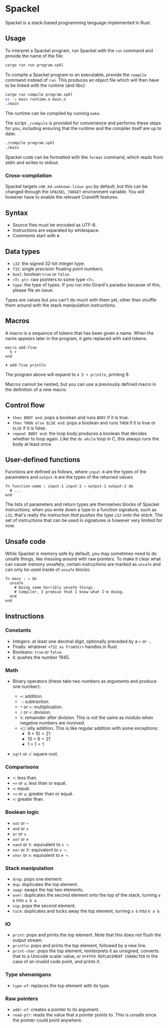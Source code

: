 # Spackel

Spackel is a stack-based programming language implemented in Rust.

## Usage

To interpret a Spackel program, run Spackel with the `run` command and provide
the name of the file:

```sh
cargo run run program.spkl
```

To compile a Spackel program to an executable, provide the `compile` command
instead of `run`. This produces an object file which will then have to be linked
with the runtime (and libc):

```sh
cargo run compile program.spkl
cc -o main runtime.o main.o
./main
```

The runtime can be compiled by running `make`.

The script `./compile` is provided for convenience and performs these steps for
you, including ensuring that the runtime and the compiler itself are up to date:

```sh
./compile program.spkl
./main
```

Spackel code can be formatted with the `format` command, which reads from stdin
and writes to stdout.

### Cross-compilation

Spackel targets `x86_64-unknown-linux-gnu` by default, but this can be changed
through the `SPACKEL_TARGET` environment variable. You will however have to
enable the relevant Cranelift features.

## Syntax

- Source files must be encoded as UTF-8.
- Instructions are separated by whitespace.
- Comments start with `#`.

## Data types

- `i32`: the signed 32-bit integer type.
- `f32`: single precision floating point numbers.
- `bool`: boolean `true` or `false`.
- `<T> ptr`: raw pointers to some type `<T>`.
- `type`: the type of types. If you run into Girard's paradox because of this,
  please file an issue.

Types are values but you can't do much with them yet, other than shuffle them
around with the stack manipulation instructions.

## Macros

A macro is a sequence of tokens that has been given a name. When the name
appears later in the program, it gets replaced with said tokens.

```spackel
macro add-five
  5 +
end

4 add-five println
```

The program above will expand to `4 5 + println`, printing 9.

Macros cannot be nested, but you can use a previously defined macro in the
definition of a new macro.

## Control flow

- `then BODY end`: pops a boolean and runs `BODY` if it is true.
- `then THEN else ELSE end`: pops a boolean and runs `THEN` if it is true or
  `ELSE` if it is false.
- `repeat BODY end`: the loop body produces a boolean that decides whether to
  loop again. Like the `do while` loop in C, this always runs the body at least
  once.

## User-defined functions

Functions are defined as follows, where `input-N` are the types of the
parameters and `output-N` are the types of the returned values:

```spackel
fn function-name : input-1 input-2 → output-1 output-2 do
  # ...
end
```

The lists of parameters and return types are themselves blocks of Spackel
instructions; when you write down a type in a function signature, such as `i32`,
that's really *the instruction that pushes the type `i32` onto the stack*. The
set of instructions that can be used in signatures is however very limited for
now.

## Unsafe code

While Spackel is memory safe by default, you may sometimes need to do unsafe
things, like messing around with raw pointers. To make it clear what can cause
memory unsafety, certain instructions are marked as `unsafe` and can only be
used inside of `unsafe` blocks:

```spackel
fn main : → do
  unsafe
    # Doing some horribly unsafe things.
    # Compiler, I promise that I know what I'm doing.
  end
end
```

## Instructions

### Constants

- Integers: at least one decimal digit, optionally preceded by a `+` or `-`.
- Floats: whatever `<f32 as FromStr>` handles in Rust.
- Booleans: `true` or `false`.
- `ß`: pushes the number 1945.

### Math

- Binary operators (these take two numbers as arguments and produce one number):
  - `+`: addition.
  - `-`: subtraction.
  - `*` or `×`: multiplication.
  - `/` or `÷`: division.
  - `%`: remainder after division. This is *not* the same as modulo when
    negative numbers are involved.
  - `+🤡`: silly addition. This is like regular addition with some exceptions:
    - $9+10 = 21$
    - $10+9 = 21$
    - $1+1 = 1$

- `sqrt` or `√`: square root.

### Comparisons

- `<`: less than.
- `<=` or `≤`: less than or equal.
- `=`: equal.
- `>=` or `≥`: greater than or equal.
- `>`: greater than.

### Boolean logic

- `not` or `¬`
- `and` or `∧`
- `or` or `∨`
- `xor` or `⊕`
- `nand` or `⊼`: equivalent to `∧ ¬`.
- `nor` or `⊽`: equivalent to `∨ ¬`.
- `xnor` or `⊙`: equivalent to `⊕ ¬`.

### Stack manipulation

- `drop`: pops one element.
- `dup`: duplicates the top element.
- `swap`: swaps the top two elements.
- `over`: duplicates the second element onto the top of the stack, turning `a b`
  into `a b a`.
- `nip`: pops the second element.
- `tuck`: duplicates and tucks away the top element, turning `a b` into `b a b`.

### IO

- `print`: pops and prints the top element. Note that this does not flush the
  output stream.
- `println`: pops and prints the top element, followed by a new line.
- `print-char`: pops the top element, reinterprets it as unsigned, converts that
  to a Unicode scalar value, or `U+FFFD REPLACEMENT CHARACTER` in the case of an
  invalid code point, and prints it.

### Type shenanigans

- `type-of`: replaces the top element with its type.

### Raw pointers

- `addr-of`: creates a pointer to its argument.
- `read-ptr`: reads the value that a pointer points to. This is unsafe since the
  pointer could point anywhere.
